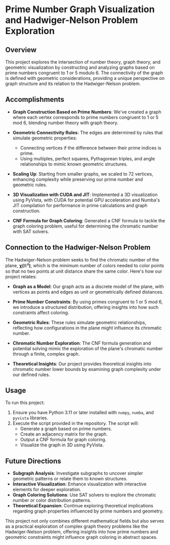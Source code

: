 # Prime Number Graph Visualization and Hadwiger-Nelson Problem Exploration

## Overview

This project explores the intersection of number theory, graph theory, and geometric visualization by constructing and analyzing graphs based on prime numbers congruent to 1 or 5 modulo 6. The connectivity of the graph is defined with geometric considerations, providing a unique perspective on graph structure and its relation to the Hadwiger-Nelson problem.

## Accomplishments

- **Graph Construction Based on Prime Numbers**: We've created a graph where each vertex corresponds to prime numbers congruent to 1 or 5 mod 6, blending number theory with graph theory.
  
- **Geometric Connectivity Rules**: The edges are determined by rules that simulate geometric properties:
  - Connecting vertices if the difference between their prime indices is prime.
  - Using multiples, perfect squares, Pythagorean triples, and angle relationships to mimic known geometric structures.

- **Scaling Up**: Starting from smaller graphs, we scaled to 72 vertices, enhancing complexity while preserving our prime number and geometric rules.

- **3D Visualization with CUDA and JIT**: Implemented a 3D visualization using PyVista, with CUDA for potential GPU acceleration and Numba's JIT compilation for performance in prime calculations and graph construction.

- **CNF Formula for Graph Coloring**: Generated a CNF formula to tackle the graph coloring problem, useful for determining the chromatic number with SAT solvers.

## Connection to the Hadwiger-Nelson Problem

The Hadwiger-Nelson problem seeks to find the chromatic number of the plane, **χ(ℝ²)**, which is the minimum number of colors needed to color points so that no two points at unit distance share the same color. Here's how our project relates:

- **Graph as a Model**: Our graph acts as a discrete model of the plane, with vertices as points and edges as unit or geometrically defined distances.

- **Prime Number Constraints**: By using primes congruent to 1 or 5 mod 6, we introduce a structured distribution, offering insights into how such constraints affect coloring.

- **Geometric Rules**: These rules simulate geometric relationships, reflecting how configurations in the plane might influence its chromatic number.

- **Chromatic Number Exploration**: The CNF formula generation and potential solving mimic the exploration of the plane's chromatic number through a finite, complex graph.

- **Theoretical Insights**: Our project provides theoretical insights into chromatic number lower bounds by examining graph complexity under our defined rules.

## Usage

To run this project:

1. Ensure you have Python 3.11 or later installed with `numpy`, `numba`, and `pyvista` libraries.
2. Execute the script provided in the repository. The script will:
   - Generate a graph based on prime numbers.
   - Create an adjacency matrix for the graph.
   - Output a CNF formula for graph coloring.
   - Visualize the graph in 3D using PyVista.

## Future Directions

- **Subgraph Analysis**: Investigate subgraphs to uncover simpler geometric patterns or relate them to known structures.
- **Interactive Visualization**: Enhance visualization with interactive elements for deeper exploration.
- **Graph Coloring Solutions**: Use SAT solvers to explore the chromatic number or color distribution patterns.
- **Theoretical Expansion**: Continue exploring theoretical implications regarding graph properties influenced by prime numbers and geometry.

This project not only combines different mathematical fields but also serves as a practical exploration of complex graph theory problems like the Hadwiger-Nelson problem, offering insights into how prime numbers and geometric constraints might influence graph coloring in abstract spaces.
